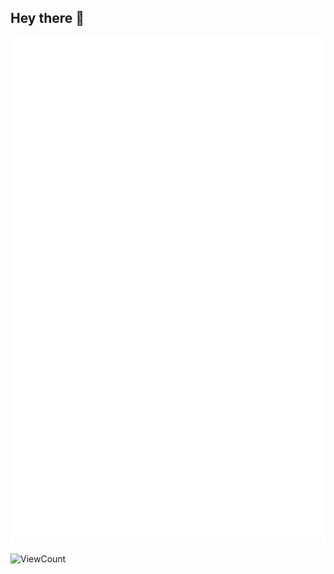 
## Hey there 👋
![Metrics](https://github.com/Conor-Burns/Conor-Burns/blob/main/github-metrics.svg)

![ViewCount](https://views.whatilearened.today/views/github/Conor-Burns/views.svg?cache=remove)
